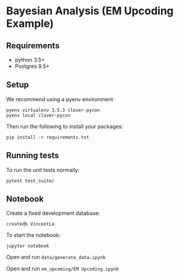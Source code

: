 # Bayesian Analysis (EM Upcoding Example)

## Requirements

* python 3.5+
* Postgres 9.5+


## Setup

We recommend using a pyenv environment

    pyenv virtualenv 3.5.3 clover-pycon
    pyenv local clover-pycon

Then run the following to install your packages:

    pip install -r requirements.txt

## Running tests

To run the unit tests normally:

    pytest test_suite/

## Notebook

Create a fixed development database:

    createdb VincentLa

To start the notebook:

    jupyter notebook

Open and run `data/generate_data.ipynb`

Open and run `em_upcoming/EM Upcoding.ipynb`
